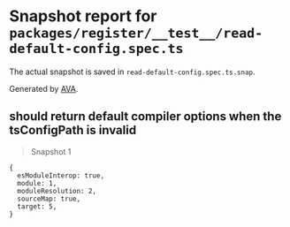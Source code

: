 # Snapshot report for `packages/register/__test__/read-default-config.spec.ts`

The actual snapshot is saved in `read-default-config.spec.ts.snap`.

Generated by [AVA](https://avajs.dev).

## should return default compiler options when the tsConfigPath is invalid

> Snapshot 1

    {
      esModuleInterop: true,
      module: 1,
      moduleResolution: 2,
      sourceMap: true,
      target: 5,
    }
